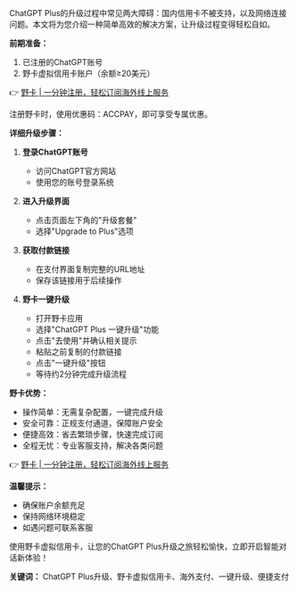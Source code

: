 ChatGPT Plus的升级过程中常见两大障碍：国内信用卡不被支持，以及网络连接问题。本文将为您介绍一种简单高效的解决方案，让升级过程变得轻松自如。

**前期准备：**

1. 已注册的ChatGPT账号
2. 野卡虚拟信用卡账户（余额≥20美元）

👉 [野卡 | 一分钟注册，轻松订阅海外线上服务](https://bit.ly/bewildcard)

注册野卡时，使用优惠码：ACCPAY，即可享受专属优惠。

**详细升级步骤：**

1. **登录ChatGPT账号**
   - 访问ChatGPT官方网站
   - 使用您的账号登录系统

2. **进入升级界面**
   - 点击页面左下角的"升级套餐"
   - 选择"Upgrade to Plus"选项

3. **获取付款链接**
   - 在支付界面复制完整的URL地址
   - 保存该链接用于后续操作

4. **野卡一键升级**
   - 打开野卡应用
   - 选择"ChatGPT Plus 一键升级"功能
   - 点击"去使用"并确认相关提示
   - 粘贴之前复制的付款链接
   - 点击"一键升级"按钮
   - 等待约2分钟完成升级流程

**野卡优势：**

- 操作简单：无需复杂配置，一键完成升级
- 安全可靠：正规支付通道，保障账户安全
- 便捷高效：省去繁琐步骤，快速完成订阅
- 全程无忧：专业客服支持，解决各类问题

👉 [野卡 | 一分钟注册，轻松订阅海外线上服务](https://bit.ly/bewildcard)

**温馨提示：**
- 确保账户余额充足
- 保持网络环境稳定
- 如遇问题可联系客服

使用野卡虚拟信用卡，让您的ChatGPT Plus升级之旅轻松愉快，立即开启智能对话新体验！

**关键词：** ChatGPT Plus升级、野卡虚拟信用卡、海外支付、一键升级、便捷支付